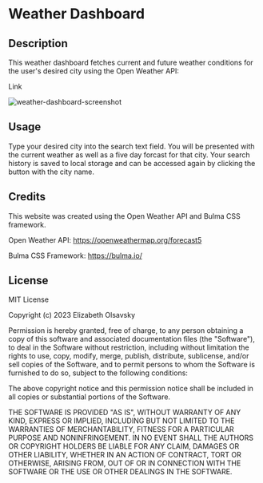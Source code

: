 # Weather Dashboard

## Description

This weather dashboard fetches current and future weather conditions for the user's desired city using the Open Weather API:

Link

![weather-dashboard-screenshot](https://user-images.githubusercontent.com/116515976/226509609-549e5afa-8c02-4ba2-b0cb-02edad71eca9.png)

## Usage

Type your desired city into the search text field. You will be presented with the current weather as well as a five day forcast for that city. Your search history is saved to local storage and can be accessed again by clicking the button with the city name. 

## Credits

This website was created using the Open Weather API and Bulma CSS framework.

Open Weather API: https://openweathermap.org/forecast5

Bulma CSS Framework: https://bulma.io/

## License

MIT License

Copyright (c) 2023 Elizabeth Olsavsky

Permission is hereby granted, free of charge, to any person obtaining a copy
of this software and associated documentation files (the "Software"), to deal
in the Software without restriction, including without limitation the rights
to use, copy, modify, merge, publish, distribute, sublicense, and/or sell
copies of the Software, and to permit persons to whom the Software is
furnished to do so, subject to the following conditions:

The above copyright notice and this permission notice shall be included in all
copies or substantial portions of the Software.

THE SOFTWARE IS PROVIDED "AS IS", WITHOUT WARRANTY OF ANY KIND, EXPRESS OR
IMPLIED, INCLUDING BUT NOT LIMITED TO THE WARRANTIES OF MERCHANTABILITY,
FITNESS FOR A PARTICULAR PURPOSE AND NONINFRINGEMENT. IN NO EVENT SHALL THE
AUTHORS OR COPYRIGHT HOLDERS BE LIABLE FOR ANY CLAIM, DAMAGES OR OTHER
LIABILITY, WHETHER IN AN ACTION OF CONTRACT, TORT OR OTHERWISE, ARISING FROM,
OUT OF OR IN CONNECTION WITH THE SOFTWARE OR THE USE OR OTHER DEALINGS IN THE
SOFTWARE.
